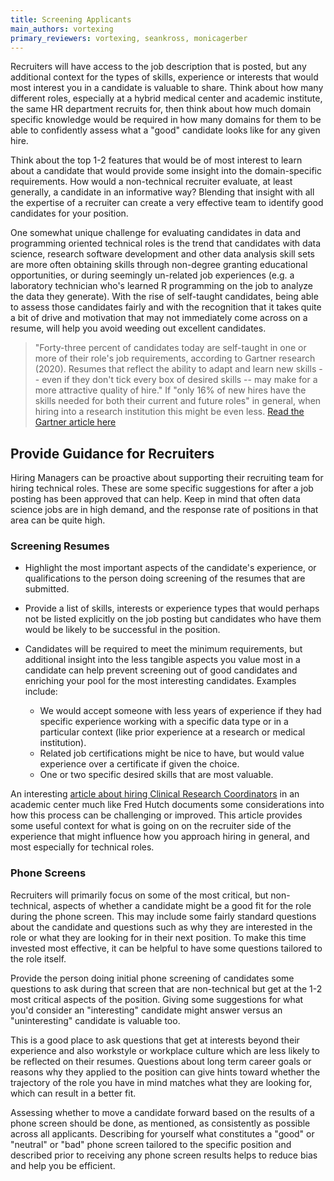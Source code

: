```yaml
---
title: Screening Applicants
main_authors: vortexing
primary_reviewers: vortexing, seankross, monicagerber
---
```


Recruiters will have access to the job description that is posted, but any
additional context for the types of skills, experience or interests that would
most interest you in a candidate is valuable to share.  Think about how many
different roles, especially at a hybrid medical center and academic institute,
the same HR department recruits for, then think about how much domain specific
knowledge would be required in how many domains for them to be able to
confidently assess what a "good" candidate looks like for any given hire.  

Think about the top 1-2 features that would be of most interest to learn about a
candidate that would provide some insight into the domain-specific requirements.
How would a non-technical recruiter evaluate, at least generally, a candidate in
an informative way?  Blending that insight with all the expertise of a recruiter
can create a very effective team to identify good candidates for your position.  

One somewhat unique challenge for evaluating candidates in data and programming
oriented technical roles is the trend that candidates with data science,
research software development and other data analysis skill sets are more often
obtaining skills through non-degree granting educational opportunities, or
during seemingly un-related job experiences (e.g. a laboratory technician who's
learned R programming on the job to analyze the data they generate).  With the
rise of self-taught candidates, being able to assess those candidates fairly and
with the recognition that it takes quite a bit of drive and motivation that may
not immediately come across on a resume, will help you avoid weeding out
excellent candidates.  

> "Forty-three percent of candidates today are self-taught in one or more of
> their role's job requirements, according to Gartner research (2020). Resumes
> that reflect the ability to adapt and learn new skills -- even if they don't
> tick every box of desired skills -- may make for a more attractive quality of
> hire." If "only 16% of new hires have the skills needed for both their current
> and future roles" in general, when hiring into a research institution this
> might be even less.  [Read the Gartner article
> here](https://www.gartner.com/en/newsroom/press-releases/2020-09-10-gartner-cautions-hr-and-recruiting-leaders-that-only-16-percent-of-new-hires-have-the-skills-needed-both-for-their-current-and-future-roles) 

## Provide Guidance for Recruiters
Hiring Managers can be proactive about supporting their recruiting team for
hiring technical roles.  These are some specific suggestions for after a job
posting has been approved that can help.  Keep in mind that often data science
jobs are in high demand, and the response rate of positions in that area can be
quite high.  

### Screening Resumes
- Highlight the most important aspects of the candidate's experience, or
  qualifications to the person doing screening of the resumes that are
  submitted. 

- Provide a list of skills, interests or experience types that would perhaps not
  be listed explicitly on the job posting but candidates who have them would be
  likely to be successful in the position.  

- Candidates will be required to meet the minimum requirements, but additional
  insight into the less tangible aspects you value most in a candidate can help
  prevent screening out of good candidates and enriching your pool for the most
  interesting candidates.  Examples include: 
    - We would accept someone with less years of experience if they had specific
      experience working with a specific data type or in a particular context
      (like prior experience at a research or medical institution).  
    - Related job certifications might be nice to have, but would value
      experience over a certificate if given the choice.  
    - One or two specific desired skills that are most valuable. 

An interesting [article about hiring Clinical Research
Coordinators](https://www.ncbi.nlm.nih.gov/pmc/articles/PMC8889228/) in an
academic center much like Fred Hutch documents some considerations into how this
process can be challenging or improved.  This article provides some useful
context for what is going on on the recruiter side of the experience that might
influence how you approach hiring in general, and most especially for technical
roles. 

### Phone Screens

Recruiters will primarily focus on some of the most critical, but non-technical,
aspects of whether a candidate might be a good fit for the role during the phone
screen.  This may include some fairly standard questions about the candidate and
questions such as why they are interested in the role or what they are looking
for in their next position.  To make this time invested most effective, it can
be helpful to have some questions tailored to the role itself.  

Provide the person doing initial phone screening of candidates some questions to
ask during that screen that are non-technical but get at the 1-2 most critical
aspects of the position. Giving some suggestions for what you'd consider an
"interesting" candidate might answer versus an "uninteresting" candidate is
valuable too.  

This is a good place to ask questions that get at interests beyond their
experience and also workstyle or workplace culture which are less likely to be
reflected on their resumes.  Questions about long term career goals or reasons
why they applied to the position can give hints toward whether the trajectory of
the role you have in mind matches what they are looking for, which can result in
a better fit.

Assessing whether to move a candidate forward based on the results of a phone
screen should be done, as mentioned, as consistently as possible across all
applicants.  Describing for yourself what constitutes a "good" or "neutral" or
"bad" phone screen tailored to the specific position and described prior to
receiving any phone screen results helps to reduce bias and help you be
efficient.  